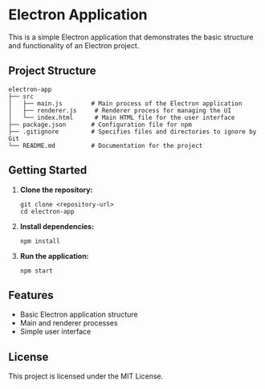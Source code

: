 # Electron Application

This is a simple Electron application that demonstrates the basic structure and functionality of an Electron project.

## Project Structure

```
electron-app
├── src
│   ├── main.js        # Main process of the Electron application
│   ├── renderer.js     # Renderer process for managing the UI
│   └── index.html      # Main HTML file for the user interface
├── package.json       # Configuration file for npm
├── .gitignore         # Specifies files and directories to ignore by Git
└── README.md          # Documentation for the project
```

## Getting Started

1. **Clone the repository:**
   ```
   git clone <repository-url>
   cd electron-app
   ```

2. **Install dependencies:**
   ```
   npm install
   ```

3. **Run the application:**
   ```
   npm start
   ```

## Features

- Basic Electron application structure
- Main and renderer processes
- Simple user interface

## License

This project is licensed under the MIT License.